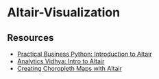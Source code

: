 # Altair-Visualization

## Resources

* [Practical Business Python: Introduction to Altair](https://pbpython.com/altair-intro.html)
* [Analytics Vidhya: Intro to Altair](https://www.analyticsvidhya.com/blog/2017/12/introduction-to-altair-a-declarative-visualization-in-python/)
* [Creating Choropleth Maps with Altair](https://www.districtdatalabs.com/altair-choropleth-viz)
